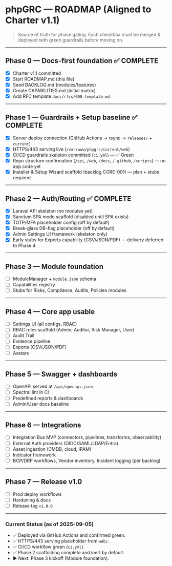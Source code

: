 # phpGRC — ROADMAP (Aligned to Charter v1.1)

> Source of truth for phase gating. Each checkbox must be merged & deployed with green guardrails before moving on.

---

## Phase 0 — Docs-first foundation ✅ COMPLETE
- [x] Charter v1.1 committed
- [x] Start ROADMAP.md (this file)
- [x] Seed BACKLOG.md (modules/features)
- [x] Create CAPABILITIES.md (initial matrix)
- [x] Add RFC template `docs/rfcs/000-template.md`

---

## Phase 1 — Guardrails + Setup baseline ✅ COMPLETE
- [x] Server deploy connection (GitHub Actions → rsync → `releases/` + `current`)
- [x] HTTPS/443 serving live (`/var/www/phpgrc/current/web`)
- [x] CI/CD guardrails skeleton committed (`ci.yml`) — ✅ Green
- [x] Repo structure confirmation (`/api`, `/web`, `/docs`, `/.github`, `/scripts`) — no app code yet
- [x] Installer & Setup Wizard scaffold (backlog CORE-001) — plan + stubs required

---

## Phase 2 — Auth/Routing ✅ COMPLETE
- [x] Laravel API skeleton (no modules yet)
- [x] Sanctum SPA mode scaffold (disabled until SPA exists)
- [x] TOTP/MFA placeholder config (off by default)
- [x] Break-glass DB-flag placeholder (off by default)
- [x] Admin Settings UI framework (skeleton only)
- [x] Early stubs for Exports capability (CSV/JSON/PDF) — delivery deferred to Phase 4

---

## Phase 3 — Module foundation
- [ ] ModuleManager + `module.json` schema
- [ ] Capabilities registry
- [ ] Stubs for Risks, Compliance, Audits, Policies modules

---

## Phase 4 — Core app usable
- [ ] Settings UI (all configs, RBAC)
- [ ] RBAC roles scaffold (Admin, Auditor, Risk Manager, User)
- [ ] Audit Trail
- [ ] Evidence pipeline
- [ ] Exports (CSV/JSON/PDF)
- [ ] Avatars

---

## Phase 5 — Swagger + dashboards
- [ ] OpenAPI served at `/api/openapi.json`
- [ ] Spectral lint in CI
- [ ] Predefined reports & dashboards
- [ ] Admin/User docs baseline

---

## Phase 6 — Integrations
- [ ] Integration Bus MVP (connectors, pipelines, transforms, observability)  
- [ ] External Auth providers (OIDC/SAML/LDAP/Entra)
- [ ] Asset ingestion (CMDB, cloud, IPAM)
- [ ] Indicator framework
- [ ] BCP/DRP workflows, Vendor inventory, Incident logging (per backlog)

---

## Phase 7 — Release v1.0
- [ ] Prod deploy workflows
- [ ] Hardening & docs
- [ ] Release tag `v1.0.0`

---

### Current Status (as of 2025-09-05)
- ✅ Deployed via GitHub Actions and confirmed green.
- ✅ HTTPS/443 serving placeholder from `web/`.
- ✅ CI/CD workflow green (`ci.yml`).
- ✅ Phase 2 scaffolding complete and inert by default.
- ▶ Next: Phase 3 kickoff (Module foundation).

